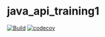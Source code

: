 # java_api_training1

[![Build](https://github.com/Yassiine213/java_api_training/actions/workflows/build.yml/badge.svg)](https://github.com/Yassiine213/java_api_training/actions/workflows/build.yml)
[![codecov](https://codecov.io/gh/Yassiine213/java_api_training/branch/main/graph/badge.svg?token=)](https://codecov.io/gh/Yassiine213/java_api_training)
